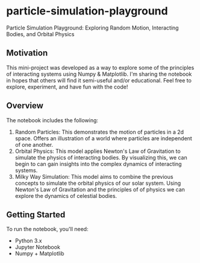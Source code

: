 # particle-simulation-playground
Particle Simulation Playground: Exploring Random Motion, Interacting Bodies, and Orbital Physics

## Motivation

This mini-project was developed as a way to explore some of the principles of interacting systems using Numpy & Matplotlib. I'm sharing the notebook in hopes that others will find it semi-useful and/or educational. Feel free to explore, experiment, and have fun with the code!

## Overview

The notebook includes the following:

1. Random Particles: This demonstrates the motion of particles in a 2d space. Offers an illustration of a world where particles are independent of one another.
2. Orbital Physics: This model applies Newton's Law of Gravitation to simulate the physics of interacting bodies. By visualizing this, we can begin to can gain insights into the complex dynamics of interacting systems.
3. Milky Way Simulation: This model aims to combine the previous concepts to simulate the orbital physics of our solar system. Using Newton's Law of Gravitation and the principles of of physics we can explore the dynamics of celestial bodies.

## Getting Started

To run the notebook, you'll need:

- Python 3.x
- Jupyter Notebook
- Numpy + Matplotlib
